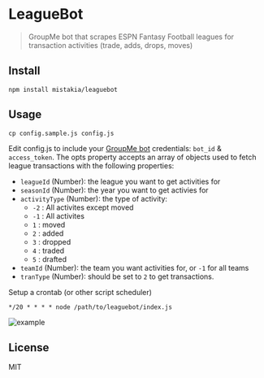 # LeagueBot
> GroupMe bot that scrapes ESPN Fantasy Football leagues for transaction activities (trade, adds, drops, moves)

## Install
```
npm install mistakia/leaguebot
```

## Usage
```
cp config.sample.js config.js
```
Edit config.js to include your [GroupMe bot](https://dev.groupme.com/bots) credentials: `bot_id` & `access_token`. The opts property
accepts an array of objects used to fetch league transactions with the following properties:
- `leagueId` (Number): the league you want to get activities for
- `seasonId` (Number): the year you want to get activies for
- `activityType` (Number): the type of activity:
    - `-2` : All activites except moved
    - `-1` : All activites
    - `1` : moved
    - `2` : added
    - `3` : dropped
    - `4` : traded
    - `5` : drafted
- `teamId` (Number): the team you want activities for, or `-1` for all teams
- `tranType` (Number): should be set to `2` to get transactions.

Setup a crontab (or other script scheduler)
```
*/20 * * * * node /path/to/leaguebot/index.js
```
![example](https://i.imgur.com/JWOaa7c.png)

## License
MIT
